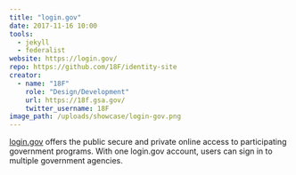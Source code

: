 ```yaml
---
title: "login.gov"
date: 2017-11-16 10:00
tools:
  - jekyll
  - federalist
website: https://login.gov/
repo: https://github.com/18F/identity-site
creator:
  - name: "18F"
    role: "Design/Development"
    url: https://18f.gsa.gov/
    twitter_username: 18F
image_path: /uploads/showcase/login-gov.png
---
```


[login.gov](https://login.gov/) offers the public secure and private online access to participating government programs. With one login.gov account, users can sign in to multiple government agencies.
